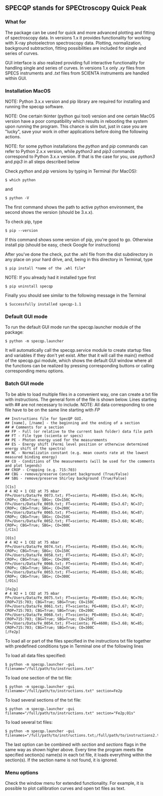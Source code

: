 ## SPECQP stands for SPECtroscopy Quick Peak

### What for

The package can be used for quick and more advanced plotting and fitting of spectroscopy
data. In versions 1.x it provides functionality for working with X-ray photoelectron spectroscopy
data. Plotting, normalization, background subtraction, fitting possibilities are included for 
single and series of curves.
 
GUI interface is also realized providing full interactive functionality for handling single
and series of curves. In versions 1.x only *.xy* files from SPECS instruments and *.txt* files
from SCIENTA instruments are handled within GUI.

### Installation MacOS

NOTE: Python 3.x.x version and pip library are required for installing and running the specqp software.

NOTE: One certain tkinter (python gui tool) version and one certain MacOS version have a poor compatibility which
results in rebooting the system upon running the program. This chance is slim but, just in case you are "lucky",
save your work in other applications before doing the following actions.

NOTE: for some python installations the *python* and *pip* commands can refer to Python 2.x.x version, while *python3*
and *pip3* commands correspond to Python 3.x.x version. If that is the case for you, use *python3* and *pip3* in all
steps described below

Check *python* and *pip* versions by typing in Terminal (for MacOS):

    $ which python

and

    $ python -V

The first command shows the path to active python environment, the second shows the version (should be 3.x.x).

To check pip, type

    $ pip --version

If this command shows some version of pip, you're good to go.
Otherwise install pip (should be easy, check Google for instructions)

After you've done the check, put the .whl file from the dist subdirectory in any place on your hard drive,
and, being in this directory in Terminal, type

    $ pip install *name of the .whl file*

NOTE: If you already had it installed type first

    $ pip uninstall specqp

Finally you should see similar to the following message in the Terminal

    $ Successfully installed specqp-1.1

### Default GUI mode

To run the default GUI mode run the specqp.launcher module of the package:

    $ python -m specqp.launcher

It will automatically call the specqp.service module to create startup files and variables
if they don't yet exist. After that it will call the main() method of the specqp.gui module,
which shows the default GUI window where all the functions can be realized by pressing
corresponding buttons or calling corresponding menu options.

### Batch GUI mode

To be able to load multiple files in a convenient way, one can create a txt file with instructions.
The general form of the file is shown below. Lines starting with ## are not necessary to include.
NOTE: All data corresponding to one file have to be on the same line starting with *FP*

    ## Instructions file for SpecQP GUI.
    ## [name], [/name] - the beginning and the ending of a section
    ## # Comments for a section
    ## FP - Full (or relative to the current bash folder) data file path
    ## FT - File type (scienta or specs)
    ## PE - Photon energy used for the measurements
    ## ES - Energy shift (Fermi level position or otherwise determined energy shift of the spectra)
    ## NC - Normalizatin constant (e.g. mean counts rate at the lowest measured binding energy)
    ## CO - Conditions of the measurements (will be used for the comments and plot legends)
    ## CROP - Cropping (e.g. 715:703)
    ## CBG - remove/preserve Constant background (True/False)
    ## SBG - remove/preserve Shirley background (True/False)
    
    [C1s]
    # 4 H2 + 1 CO2 at 75 mbar
    FP=/Users/Data/Fe_0073.txt; FT=scienta; PE=4600; ES=3.64; NC=76; CROP=; CBG=True; SBG=; CO=150C
    FP=/Users/Data/Fe_0059.txt; FT=scienta; PE=4600; ES=3.67; NC=37; CROP=; CBG=True; SBG=; CO=200C
    FP=/Users/Data/Fe_0065.txt; FT=scienta; PE=4600; ES=3.64; NC=87; CROP=; CBG=True; SBG=; CO=250C
    FP=/Users/Data/Fe_0052.txt; FT=scienta; PE=4600; ES=3.68; NC=85; CROP=; CBG=True; SBG=; CO=300C
    [/C1s]
    
    [O1s]
    # 4 H2 + 1 CO2 at 75 mbar
    FP=/Users/Data/Fe_0074.txt; FT=scienta; PE=4600; ES=3.64; NC=76; CROP=; CBG=True; SBG=; CO=150C
    FP=/Users/Data/Fe_0058.txt; FT=scienta; PE=4600; ES=3.67; NC=37; CROP=; CBG=True; SBG=; CO=200C
    FP=/Users/Data/Fe_0066.txt; FT=scienta; PE=4600; ES=3.64; NC=87; CROP=; CBG=True; SBG=; CO=250C
    FP=/Users/Data/Fe_0053.txt; FT=scienta; PE=4600; ES=3.68; NC=85; CROP=; CBG=True; SBG=; CO=300C
    [/O1s]
    
    [Fe2p]
    # 4 H2 + 1 CO2 at 75 mbar
    FP=/Users/Data/Fe_0075.txt; FT=scienta; PE=4600; ES=3.64; NC=76; CROP=715:703; CBG=True; SBG=True; CO=150C
    FP=/Users/Data/Fe_0061.txt; FT=scienta; PE=4600; ES=3.67; NC=37; CROP=715:703; CBG=True; SBG=True; CO=200C
    FP=/Users/Data/Fe_0068.txt; FT=scienta; PE=4600; ES=3.64; NC=87; CROP=715:703; CBG=True; SBG=True; CO=250C
    FP=/Users/Data/Fe_0054.txt; FT=scienta; PE=4600; ES=3.68; NC=85; CROP=715:703; CBG=True; SBG=True; CO=300C
    [/Fe2p]
    
To load all or part of the files specified in the instructions txt file together with predefined conditions type in Terminal
one of the following lines

To load all data files specified:

    $ python -m specqp.launcher -gui filename="/full/path/to/instructions.txt"

To load one section of the txt file:

    $ python -m specqp.launcher -gui filename="/full/path/to/instructions.txt" section=Fe2p

To load several sections of the txt file:

    $ python -m specqp.launcher -gui filename="/full/path/to/instructions.txt" section="Fe2p;O1s"

To load several txt files:

    $ python -m specqp.launcher -gui filenames="/full/path/to/instructions.txt;/full/path/to/instructions2.txt"

The last option can be combined with *section* and *sections* flags in the same way as shown higher above.
Every time the program meets the specified section(s) name(s) in each txt file, it loads everything within the section(s).
If the section name is not found, it is ignored.

### Menu options

Check the window menu for extended functionality.
For example, it is possible to plot callibration curves and open txt files as text. 